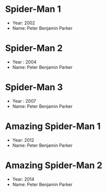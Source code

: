 # Spider-Man 1
- Year: 2002
- Name: Peter Benjamin Parker

# Spider-Man 2
- Year : 2004
- Name: Peter Benjamin Parker

# Spider-Man 3
- Year : 2007
- Name: Peter Benjamin Parker

# Amazing Spider-Man 1
- Year: 2012
- Name: Peter Benjamin Parker

# Amazing Spider-Man 2
- Year: 2014
- Name: Peter Benjamin Parker

